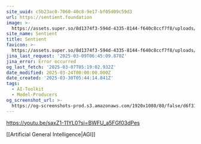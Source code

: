 ```yaml
---
site_uuid: c5b23ac0-7060-40c8-9e17-bf05d09c59d3
url: https://sentient.foundation
image: >-
  https://assets.super.so/8d1374f3-594d-4335-8144-f640c8ccf7f8/uploads/cover/0c89c4e0-9af3-4e4b-a598-094e74ad4549.png
site_name: Sentient
title: Sentient
favicon: >-
  https://assets.super.so/8d1374f3-594d-4335-8144-f640c8ccf7f8/uploads/favicon/e30dd467-a2cf-4a9e-b86e-8d72fe23a00f.png
jina_last_request: '2025-03-09T06:45:09.870Z'
jina_error: Error occurred
og_last_fetch: '2025-03-07T05:19:02.932Z'
date_modified: 2025-03-24T00:00:00.000Z
date_created: '2025-03-30T05:44:14.841Z'
tags:
  - AI-Toolkit
  - Model-Producers
og_screenshot_url: >-
  https://og-screenshots-prod.s3.amazonaws.com/1920x1080/80/false/d6f31fc3af970c2b6d3f9d08130d76392a560a32f16beafb12bd8afde9d4b758.jpeg
---
```


https://youtu.be/saxZ1-11YL0?si=BWFU_a5FGf03dPes

[[Artificial General Intelligence|AGI]]
